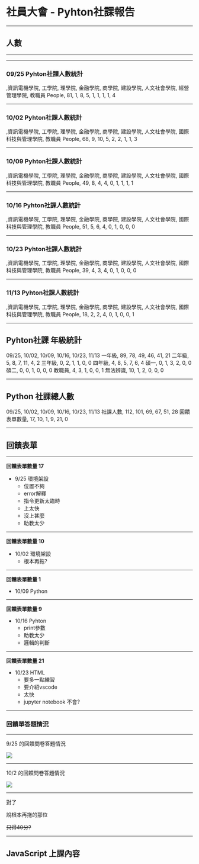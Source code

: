 # 社員大會 - Pyhton社課報告

---

## 人數

---

<!-- .slide: data-background="https://i.imgur.com/hOrGhfu.png" data-background-size="1200px" -->

----

### 09/25 Pyhton社課人數統計

<canvas class="stretch" data-chart="bar">
,資訊電機學院, 工學院, 理學院, 金融學院, 商學院, 建設學院, 人文社會學院, 經營管理學院, 教職員
People, 81, 1, 8, 5, 1, 1, 1, 1, 4
</canvas>

----

### 10/02 Pyhton社課人數統計

<canvas class="stretch" data-chart="bar">
,資訊電機學院, 工學院, 理學院, 金融學院, 商學院, 建設學院, 人文社會學院, 國際科技與管理學院, 教職員
People, 68, 9, 10, 5, 2, 2, 1, 1, 3
</canvas>

----

### 10/09 Pyhton社課人數統計

<canvas class="stretch" data-chart="bar">
,資訊電機學院, 工學院, 理學院, 金融學院, 商學院, 建設學院, 人文社會學院, 國際科技與管理學院, 教職員 
People, 49, 8, 4, 4, 0, 1, 1, 1, 1 
</canvas>

----

### 10/16 Pyhton社課人數統計

<canvas class="stretch" data-chart="bar">
,資訊電機學院, 工學院, 理學院, 金融學院, 商學院, 建設學院, 人文社會學院, 國際科技與管理學院, 教職員 
People, 51, 5, 6, 4, 0, 1, 0, 0, 0
</canvas>

----

### 10/23 Pyhton社課人數統計

<canvas class="stretch" data-chart="bar">
,資訊電機學院, 工學院, 理學院, 金融學院, 商學院, 建設學院, 人文社會學院, 國際科技與管理學院, 教職員 
People, 39, 4, 3, 4, 0, 1, 0, 0, 0
</canvas>

----

### 11/13 Pyhton社課人數統計

<canvas class="stretch" data-chart="bar">
,資訊電機學院, 工學院, 理學院, 金融學院, 商學院, 建設學院, 人文社會學院, 國際科技與管理學院, 教職員
People, 18, 2, 2, 4, 0, 1, 0, 0, 1
</canvas>

---

## Pyhton社課 年級統計

<canvas data-chart="bar">
09/25, 10/02, 10/09, 10/16, 10/23, 11/13
一年級, 89, 78, 49, 46, 41, 21
二年級, 5, 8, 7, 11, 4, 2
三年級, 0, 2, 1, 1, 0, 0
四年級, 4, 8, 5, 7, 6, 4
碩一, 0, 1, 3, 2, 0, 0
碩二, 0, 0, 1, 0, 0, 0
教職員, 4, 3, 1, 0, 0, 1    
無法辨識, 10, 1, 2, 0, 0, 0  
</canvas>

---

## Python 社課總人數

<canvas data-chart="line">
09/25, 10/02, 10/09, 10/16, 10/23, 11/13
社課人數, 112, 101, 69, 67, 51, 28
回饋表單數量, 17, 10, 1, 9, 21, 0
</canvas>

---

## 回饋表單

---

**回饋表單數量 17**

+ 9/25 環境架設
    + 位置不夠
    + error解釋
    + 指令更新太臨時
    + 上太快
    + 沒上甚麼
    + 助教太少

----

**回饋表單數量 10**

+ 10/02 環境架設
    + 根本再拖?

----

**回饋表單數量 1**

+ 10/09 Python

----

**回饋表單數量 9**

+ 10/16 Pyhton
    + print參數
    + 助教太少
    + 邏輯的判斷

----

**回饋表單數量 21**

+ 10/23 HTML
    + 要多一點練習
    + 要介紹vscode
    + 太快
    + jupyter notebook 不會?

---

### 回饋單答題情況

---

9/25 的回饋問卷答題情況

![](https://i.imgur.com/NiVw6hH.png)

----

10/2 的回饋問卷答題情況

![](https://i.imgur.com/B0gcOe9.png)

----

對了

說根本再拖的那位

~~只得40分?~~

---

## JavaScript 上課內容